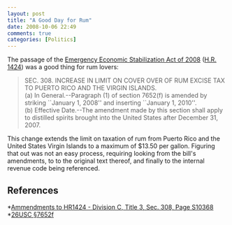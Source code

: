 ```yaml
---
layout: post
title: "A Good Day for Rum"
date: 2008-10-06 22:49
comments: true
categories: [Politics]
---
```

The passage of the [Emergency Economic Stabilization Act of 2008](http://en.wikipedia.org/wiki/Emergency_Economic_Stabilization_Act_of_2008) ([H.R. 1424](http://en.wikipedia.org/wiki/H.R._1424)) was a good thing for rum lovers:

<blockquote>
SEC. 308. INCREASE IN LIMIT ON COVER OVER OF RUM EXCISE TAX TO PUERTO RICO AND THE VIRGIN ISLANDS.<br>
    (a) In General.--Paragraph (1) of section 7652(f) is amended by striking ``January 1, 2008'' and inserting ``January 1, 2010''.<br>
    (b) Effective Date.--The amendment made by this section shall apply to distilled spirits brought into the United States after December 31, 2007.
</blockquote>

This change extends the limit on taxation of rum from Puerto Rico and the United States Virgin Islands to a maximum of $13.50 per gallon.  Figuring that out was not an easy process, requiring looking from the bill's amendments, to to the original text thereof, and finally to the internal revenue code being referenced.

## References
*[Ammendments to HR1424 - Division C, Title 3, Sec. 308, Page S10368](http://thomas.loc.gov/cgi-bin/query/R?r110:FLD001:S60386)<br>
*[26USC §7652f](http://fourmilab.ch/uscode/26usc/www/t26-F-78-D-7652.html)

